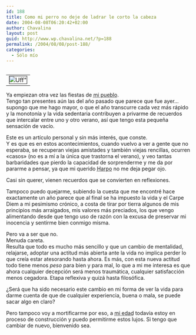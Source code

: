 ```yaml
---
id: 188
title: Como mi perro no deje de ladrar le corto la cabeza
date: 2004-08-08T06:20:42+02:00
author: Chavalina
layout: post
guid: http://www.wp.chavalina.net/?p=188
permalink: /2004/08/08/post-188/
categories:
  - Sólo mío
---
```

<table cellspacing="5" cellpadding="10" width="1" align="left">
  <tr>
    <td>
      <img src="http://www.chavalina.net/imagenes/fotos/resaca.jpg" border="1" alt=Uff" border="1">
    </td>
  </tr>
</table>

Ya empiezan otra vez las fiestas de <acronym title="Blanca">mi pueblo</acronym>.  
Tengo tan presentes a&uacute;n las del a&ntilde;o pasado que parece que fue ayer… supongo que me hago mayor, o que el a&ntilde;o transcurre cada vez más rápido y la monoton&iacute;a y la vida sedentaria contribuyen a privarme de recuerdos que intercalar entre uno y otro verano, as&iacute; que tengo esta peque&ntilde;a sensaci&oacute;n de vac&iacute;o.

Este es un art&iacute;culo personal y sin más interés, que conste.  
Y es que es en estos acontecimientos, cuando vuelvo a ver a gente que no esperaba, se recuperan viejas amistades y también viejas rencillas, ocurren «casos» (no es a m&iacute; a la &uacute;nica que trastorna el verano), y veo tantas barbaridades que pierdo la capacidad de sorprenderme y me da por pararme a pensar, ya que mi querido <acronym title="el hijo de perra de mi perro">Harpo</acronym> no me deja pegar ojo.

Casi sin querer, vienen recuerdos que se convierten en reflexiones.

Tampoco puedo quejarme, subiendo la cuesta que me encontré hace exactamente un a&ntilde;o parece que al final se ha impuesto la vida y el Carpe Diem a mi pesimismo cr&oacute;nico, a costa de tirar por tierra algunos de mis principios más arraigados, mis valores más preciados, los que vengo alimentando desde que tengo uso de raz&oacute;n con la excusa de preservar mi inocencia y sentirme bien conmigo misma.

Pero va a ser que no.  
Menuda careta.  
Resulta que todo es mucho más sencillo y que un cambio de mentalidad, relajarse, adoptar una actitud más abierta ante la vida no implica perder lo que cre&iacute;a estar atesorando hasta ahora. Es más, con esta nueva actitud todo tiene menos _peso_ para bien y para mal, lo que a mi me interesa es que ahora cualquier decepci&oacute;n será menos traumática, cualquier satisfacci&oacute;n menos cegadora. Etapa reflexiva y quizá hasta filos&oacute;fica.

&iquest;Será que ha sido necesario este cambio en mi forma de ver la vida para darme cuenta de que de cualquier experiencia, buena o mala, se puede sacar algo en claro?

Pero tampoco voy a mortificarme por eso, a <acronym title="23">mi edad</acronym> todav&iacute;a estoy en proceso de construcci&oacute;n y puedo permitirme estos lujos. Si tengo que cambiar de nuevo, bienvenido sea.